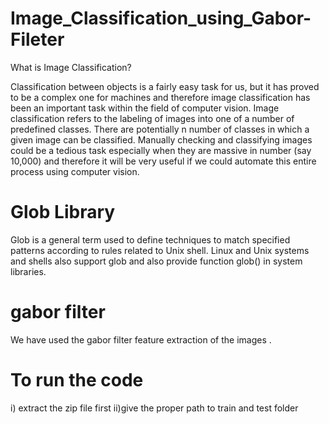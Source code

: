 # Image_Classification_using_Gabor-Fileter

What is Image Classification?

Classification between objects is a fairly easy task for us, but it has proved to be a complex one for machines and therefore image classification has been an important task within the field of computer vision.
Image classification refers to the labeling of images into one of a number of predefined classes.
There are potentially n number of classes in which a given image can be classified. Manually checking and classifying images could be a tedious task especially when they are massive in number (say 10,000) and therefore it will be very useful if we could automate this entire process using computer vision.

# Glob Library
Glob is a general term used to define techniques to match specified patterns according to rules related to Unix shell. Linux and Unix systems and shells also support glob and also provide function glob() in system libraries.

# gabor filter

We have used the gabor filter feature extraction of the images .

# To run the code 
i) extract the zip file first 
ii)give the proper path to train and test folder

